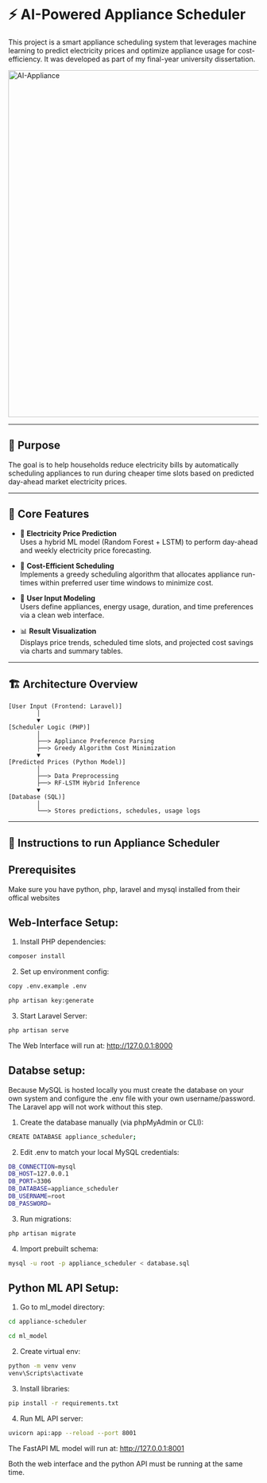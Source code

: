 # ⚡ AI-Powered Appliance Scheduler

This project is a smart appliance scheduling system that leverages machine learning to predict electricity prices and optimize appliance usage for cost-efficiency. It was developed as part of my final-year university dissertation.

<img width="1299" height="697" alt="AI-Appliance" src="https://github.com/user-attachments/assets/21288044-8c66-420c-87f2-23dace886852" />

---

## 🎯 Purpose

The goal is to help households reduce electricity bills by automatically scheduling appliances to run during cheaper time slots based on predicted day-ahead market electricity prices.

---

## 🧠 Core Features

- 🔮 **Electricity Price Prediction**  
  Uses a hybrid ML model (Random Forest + LSTM) to perform day-ahead and weekly electricity price forecasting.

- 📅 **Cost-Efficient Scheduling**  
  Implements a greedy scheduling algorithm that allocates appliance run-times within preferred user time windows to minimize cost.

- 🧾 **User Input Modeling**  
  Users define appliances, energy usage, duration, and time preferences via a clean web interface.

- 📊 **Result Visualization**  
  Displays price trends, scheduled time slots, and projected cost savings via charts and summary tables.

---

## 🏗️ Architecture Overview

```text
[User Input (Frontend: Laravel)]
        │
        ▼
[Scheduler Logic (PHP)]
        │
        ├──> Appliance Preference Parsing
        ├──> Greedy Algorithm Cost Minimization
        ▼
[Predicted Prices (Python Model)]
        │
        ├──> Data Preprocessing
        ├──> RF-LSTM Hybrid Inference
        ▼
[Database (SQL)]
        │
        └──> Stores predictions, schedules, usage logs
```
---

## 📖 Instructions to run Appliance Scheduler

## Prerequisites

Make sure you have python, php, laravel and mysql installed from their offical websites

## Web-Interface Setup:

1. Install PHP dependencies:

```bash
composer install
```

2. Set up environment config:

```bash
copy .env.example .env
```

```bash
php artisan key:generate
```

3. Start Laravel Server:

```bash
php artisan serve
```

The Web Interface will run at: http://127.0.0.1:8000

## Databse setup:

Because MySQL is hosted locally you must create the database on your own system and configure the .env file with your own username/password. The Laravel app will not work without this step.

1. Create the database manually (via phpMyAdmin or CLI):

```bash
CREATE DATABASE appliance_scheduler;
```

2. Edit .env to match your local MySQL credentials:

```bash
DB_CONNECTION=mysql
DB_HOST=127.0.0.1
DB_PORT=3306
DB_DATABASE=appliance_scheduler
DB_USERNAME=root
DB_PASSWORD=
```

3. Run migrations:

```bash
php artisan migrate
```

4. Import prebuilt schema:

```bash
mysql -u root -p appliance_scheduler < database.sql
```

## Python ML API Setup:

1. Go to ml_model directory:

```bash
cd appliance-scheduler

cd ml_model
```

2. Create virtual env:

```bash
python -m venv venv
venv\Scripts\activate
```

3. Install libraries:

```bash
pip install -r requirements.txt
```

4. Run ML API server:

```bash
uvicorn api:app --reload --port 8001
```

The FastAPI ML model will run at: http://127.0.0.1:8001

Both the web interface and the python API must be running at the same time.
